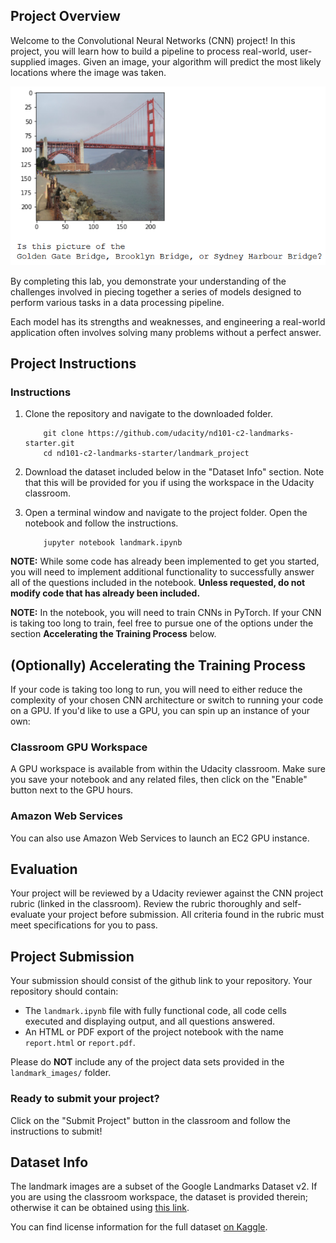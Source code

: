 ## Project Overview

Welcome to the Convolutional Neural Networks (CNN) project!
In this project, you will learn how to build a pipeline to process real-world, user-supplied images.
Given an image, your algorithm will predict the most likely locations where the image was taken.

![Sample Output](images/sample_landmark_output.png)

By completing this lab, you demonstrate your understanding of the challenges involved in piecing together a series of models designed to perform various tasks in a data processing pipeline.

Each model has its strengths and weaknesses, and engineering a real-world application often involves solving many problems without a perfect answer.


## Project Instructions

### Instructions

1. Clone the repository and navigate to the downloaded folder.
	
	```	
		git clone https://github.com/udacity/nd101-c2-landmarks-starter.git
		cd nd101-c2-landmarks-starter/landmark_project
	```
2. Download the dataset included below in the "Dataset Info" section. Note that this will be provided for you if using the workspace in the Udacity classroom.
3. Open a terminal window and navigate to the project folder. Open the notebook and follow the instructions.
	
	```
		jupyter notebook landmark.ipynb
	```

__NOTE:__ While some code has already been implemented to get you started, you will need to implement additional functionality to successfully answer all of the questions included in the notebook. __Unless requested, do not modify code that has already been included.__

__NOTE:__ In the notebook, you will need to train CNNs in PyTorch.  If your CNN is taking too long to train, feel free to pursue one of the options under the section __Accelerating the Training Process__ below.



## (Optionally) Accelerating the Training Process 

If your code is taking too long to run, you will need to either reduce the complexity of your chosen CNN architecture or switch to running your code on a GPU.  If you'd like to use a GPU, you can spin up an instance of your own:

### Classroom GPU Workspace

A GPU workspace is available from within the Udacity classroom. Make sure you save your notebook and any related files, then click on the "Enable" button next to the GPU hours.

### Amazon Web Services

You can also use Amazon Web Services to launch an EC2 GPU instance.

## Evaluation

Your project will be reviewed by a Udacity reviewer against the CNN project rubric (linked in the classroom).  Review the rubric thoroughly and self-evaluate your project before submission.  All criteria found in the rubric must meet specifications for you to pass.

## Project Submission

Your submission should consist of the github link to your repository.  Your repository should contain:
- The `landmark.ipynb` file with fully functional code, all code cells executed and displaying output, and all questions answered.
- An HTML or PDF export of the project notebook with the name `report.html` or `report.pdf`.

Please do __NOT__ include any of the project data sets provided in the `landmark_images/` folder.

### Ready to submit your project?

Click on the "Submit Project" button in the classroom and follow the instructions to submit!

## Dataset Info

The landmark images are a subset of the Google Landmarks Dataset v2. If you are using the
classroom workspace, the dataset is provided therein; otherwise it can be obtained using
[this link](https://udacity-dlnfd.s3-us-west-1.amazonaws.com/datasets/landmark_images.zip).

You can find license information for the full dataset [on Kaggle](https://www.kaggle.com/google/google-landmarks-dataset).
